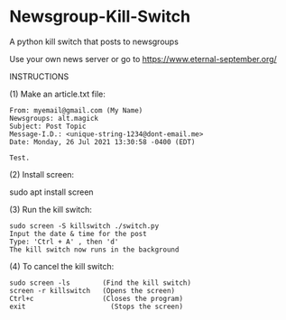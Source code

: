 # Newsgroup-Kill-Switch
A python kill switch that posts to newsgroups


Use your own news server or go to https://www.eternal-september.org/

INSTRUCTIONS

(1) Make an article.txt file:

	From: myemail@gmail.com (My Name)
	Newsgroups: alt.magick
	Subject: Post Topic
	Message-I.D.: <unique-string-1234@dont-email.me>
	Date: Monday, 26 Jul 2021 13:30:58 -0400 (EDT)
  
	Test.
  
(2) Install screen:
	
  sudo apt install screen
  
(3) Run the kill switch:

	sudo screen -S killswitch ./switch.py
	Input the date & time for the post
	Type: 'Ctrl + A' , then 'd'
	The kill switch now runs in the background
  
(4) To cancel the kill switch:

	sudo screen -ls        (Find the kill switch)
	screen -r killswitch   (Opens the screen)	
	Ctrl+c                 (Closes the program)
	exit	                 (Stops the screen)
